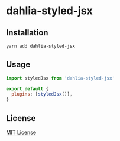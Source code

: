# dahlia-styled-jsx

## Installation

```sh
yarn add dahlia-styled-jsx
```

## Usage

```js
import styledJsx from 'dahlia-styled-jsx'

export default {
  plugins: [styledJsx()],
}
```

## License

[MIT License](https://github.com/forsigner/dahlia-plugins/blob/master/LICENSE)
